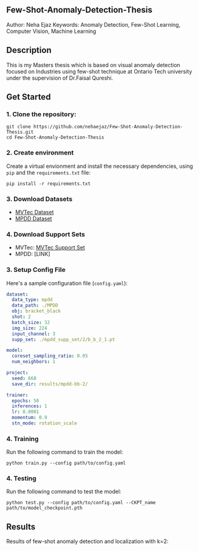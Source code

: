 ## Few-Shot-Anomaly-Detection-Thesis

Author: Neha Ejaz
Keywords: Anomaly Detection, Few-Shot Learning, Computer Vision, Machine Learning


## Description
This is my Masters thesis which is based on visual anomaly detection focused on Industries using few-shot technique at Ontario Tech university under the supervision of Dr.Faisal Qureshi.

## Get Started

### 1. Clone the repository:
```
git clone https://github.com/nehaejaz/Few-Shot-Anomaly-Detection-Thesis.git
cd Few-Shot-Anomaly-Detection-Thesis
```

### 2. Create environment
Create a virtual envionment and install the necessary dependencies, using `pip` and the `requirements.txt` file:

```
pip install -r requirements.txt
```

### 3. Download Datasets
- [MVTec Dataset](https://www.mvtec.com/company/research/datasets/mvtec-ad/downloads)
- [MPDD Dataset](https://github.com/stepanje/MPDD)

### 4. Download Support Sets
- MVTec: [MVTec Support Set](https://drive.google.com/file/d/1AZcc77cmDfkWA8f8cs-j-CUuFFQ7tPoK/view)
- MPDD: [LINK]

### 3. Setup Config File
Here's a sample configuration file (`config.yaml`):

```yaml
dataset:
  data_type: mpdd
  data_path: ./MPDD
  obj: bracket_black
  shot: 2
  batch_size: 32
  img_size: 224
  input_channel: 3
  supp_set: ./mpdd_supp_set/2/b_b_2_1.pt

model:
  coreset_sampling_ratio: 0.05
  num_neighbors: 1

project:
  seed: 668
  save_dir: results/mpdd-bb-2/

trainer:
  epochs: 50
  inferences: 1
  lr: 0.0001
  momentum: 0.9
  stn_mode: rotation_scale
```

### 4. Training
Run the following command to train the model:

```
python train.py --config path/to/config.yaml

```

### 4. Testing
Run the following command to test the model:


```
python test.py --config path/to/config.yaml --CKPT_name path/to/model_checkpoint.pth

```

## Results
Results of few-shot anomaly detection and localization with k=2:


